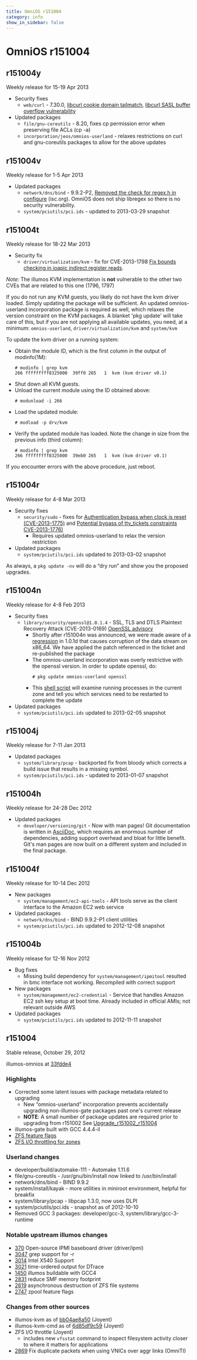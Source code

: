 ```yaml
---
title: OmniOS r151004
category: info
show_in_sidebar: false
---
```


# OmniOS r151004

## r151004y

Weekly release for 15-19 Apr 2013

* Security fixes
  * `web/curl` - 7.30.0, [libcurl cookie domain tailmatch](http://curl.haxx.se/docs/adv_20130412.html),
    [libcurl SASL buffer overflow vulnerability](http://curl.haxx.se/docs/adv_20130206.html)
* Updated packages
  * `file/gnu-coreutils` - 8.20, fixes cp permission error when preserving file ACLs (cp -a)
  * `incorporation/jeos/omnios-userland` - relaxes restrictions on curl and
    gnu-coreutils packages to allow for the above updates

## r151004v

Weekly release for 1-5 Apr 2013

* Updated packages
  * `network/dns/bind` - 9.9.2-P2, [Removed the check for regex.h in configure](https://kb.isc.org/article/AA-00889) (isc.org).  OmniOS does not ship libregex so there is no security vulnerability.
  * `system/pciutils/pci.ids` - updated to 2013-03-29 snapshot

## r151004t

Weekly release for 18-22 Mar 2013

* Security fix
  * `driver/virtualization/kvm` - fix for CVE-2013-1798
    [Fix bounds checking in ioapic indirect register reads](http://seclists.org/oss-sec/2013/q1/702).

*Note:* The illumos KVM implementation is **not** vulnerable to the
other two CVEs that are related to this one (1796, 1797)

If you do not run any KVM guests, you likely do not have the kvm driver
loaded. Simply updating the package will be sufficient. An updated
omnios-userland incorporation package is required as well, which relaxes
the version constraint on the KVM packages. A blanket 'pkg update' will
take care of this, but if you are not applying all available updates,
you need, at a minimum: `omnios-userland`, `driver/virtualization/kvm` and `system/kvm`

To update the kvm driver on a running system:

* Obtain the module ID, which is the first column in the output of modinfo(1M):
  ```
  # modinfo | grep kvm
  266 fffffffff8325000  39ff0 265   1  kvm (kvm driver v0.1)
  ```
* Shut down all KVM guests.
* Unload the current module using the ID obtained above:
  ```
  # modunload -i 266
  ```
* Load the updated module:
  ```
  # modload -p drv/kvm
  ```
* Verify the updated module has loaded.  Note the change in size from the previous info (third column):
  ```
  # modinfo | grep kvm
  266 fffffffff8325000  39eb0 265   1  kvm (kvm driver v0.1)
  ```

If you encounter errors with the above procedure, just reboot.

## r151004r

Weekly release for 4-8 Mar 2013

* Security fixes
  * `security/sudo` - fixes for
    [Authentication bypass when clock is reset (CVE-2013-1775)](http://www.sudo.ws/sudo/alerts/epoch_ticket.html) and
    [Potential bypass of tty_tickets constraints CVE-2013-1776)](http://www.sudo.ws/sudo/alerts/tty_tickets.html)
    * Requires updated omnios-userland to relax the version restriction
* Updated packages
  * `system/pciutils/pci.ids` updated to 2013-03-02 snapshot

As always, a `pkg update -nv` will do a “dry run” and show you the
proposed upgrades.

## r151004n

Weekly release for 4-8 Feb 2013

* Security fixes
  * `library/security/openssl@1.0.1.4` - SSL, TLS and DTLS Plaintext
    Recovery Attack (CVE-2013-0169)
    [OpenSSL advisory](http://www.openssl.org/news/secadv_20130205.txt)
    * Shortly after r151004n was announced, we were made aware of a
      [regression](http://rt.openssl.org/Ticket/Display.html?id=2975)
      in 1.0.1d that causes corruption of the data stream on x86_64.
      We have applied the patch referenced in the ticket and re-published
      the package
    * The omnios-userland incorporation was overly restrictive with the
      openssl version. In order to update openssl, do:
      ```
      # pkg update omnios-userland openssl
      ```
    * This [shell script](https://github.com/omniosorg/omnios-wiki/blob/master/Attachments/ssl_services_to_restart.sh)
      will examine running processes in the current zone and tell you which services
      need to be restarted to complete the update
* Updated packages
  * `system/pciutils/pci.ids` updated to 2013-02-05 snapshot

## r151004j

Weekly release for 7-11 Jan 2013

* Updated packages
  * `system/library/pcap` - backported fix from bloody which corrects a build issue that results in a missing symbol.
  * `system/pciutils/pci.ids` - updated to 2013-01-07 snapshot

## r151004h

Weekly release for 24-28 Dec 2012

* Updated packages
  * `developer/versioning/git` - Now with man pages! Git documentation is written in
    [AsciiDoc](http://www.methods.co.nz/asciidoc/), which requires an enormous number
    of dependencies, adding support overhead and bloat for little benefit. Git's man
    pages are now built on a different system and included
    in the final package.

## r151004f

Weekly release for 10-14 Dec 2012

* New packages
  * `system/management/ec2-api-tools` - API tools serve as the client interface to
    the Amazon EC2 web service
* Updated packages
  * `network/dns/bind` - BIND 9.9.2-P1 client utilities
  * `system/pciutils/pci.ids` updated to 2012-12-08 snapshot

## r151004b

Weekly release for 12-16 Nov 2012

* Bug fixes
  * Missing build dependency for `system/management/ipmitool` resulted in bmc
    interface not working. Recompiled with correct support
* New packages
  * `system/management/ec2-credential` - Service that handles Amazon EC2 ssh key
    setup at boot time. Already included in official AMIs; not relevant outside AWS
* Updated packages
  * `system/pciutils/pci.ids` updated to 2012-11-11 snapshot

## r151004

Stable release, October 29, 2012

illumos-omnios at
[33fdde4](https://omnios.omniti.com/changeset.php/core/illumos-omnios/33fdde4db8344e316d03e0582b73cdc5608c8f1e)

### Highlights

* Corrected some latent issues with package metadata related to upgrading
  * New “omnios-userland” incorporation prevents accidentally upgrading
    non-illumos-gate packages past one's current release
  * **NOTE**: A small number of package updates are required prior to upgrading from r151002
    See [Upgrade_r151002_r151004](https://github.com/omniosorg/omnios-wiki/blob/master/Upgrade_r151002_r151004.md)
* illumos-gate built with GCC 4.4.4-il
* [ZFS feature flags](http://www.mail-archive.com/zfs-discuss@opensolaris.org/msg45854.html)
* [ZFS I/O throttling for zones](http://dtrace.org/blogs/wdp/2011/03/our-zfs-io-throttle/)

### Userland changes

* developer/build/automake-111 - Automake 1.11.6
* file/gnu-coreutils - /usr/gnu/bin/install now linked to /usr/bin/install
* network/dns/bind - BIND 9.9.2
* system/install/kayak - more utilities in miniroot environment, helpful for breakfix
* system/library/pcap - libpcap 1.3.0, now uses DLPI
* system/pciutils/pci.ids - snapshot as of 2012-10-10
* Removed GCC 3 packages: developer/gcc-3, system/library/gcc-3-runtime

### Notable upstream illumos changes

* [370](https://www.illumos.org/issues/370) Open-source IPMI baseboard driver (driver/ipmi)
* [3047](https://www.illumos.org/issues/3047) grep support for -r
* [3014](https://www.illumos.org/issues/3014) Intel X540 Support
* [3021](https://www.illumos.org/issues/3021) time-ordered output for DTrace
* [1450](https://www.illumos.org/issues/1450) illumos buildable with GCC4
* [2831](https://www.illumos.org/issues/2831) reduce SMF memory footprint
* [2619](https://www.illumos.org/issues/2619) asynchronous destruction of ZFS file systems
* [2747](https://www.illumos.org/issues/2747) zpool feature flags

### Changes from other sources

* illumos-kvm as of [bb04ae8a50](https://github.com/joyent/illumos-kvm/commit/bb04ae8a50029589b0b2df66bcb1136c1624d72a) (Joyent)
* illumos-kvm-cmd as of [6d85df9c59](https://github.com/joyent/illumos-kvm-cmd/commit/6d85df9c5991c26ead6195ef6eed31e604b14db5) (Joyent)
* ZFS I/O throttle (Joyent)
  * includes new `vfsstat` command to inspect filesystem activity
    closer to where it matters for applications
* [2869](https://www.illumos.org/issues/2869) Fix duplicate packets when using VNICs over aggr links (OmniTI)
